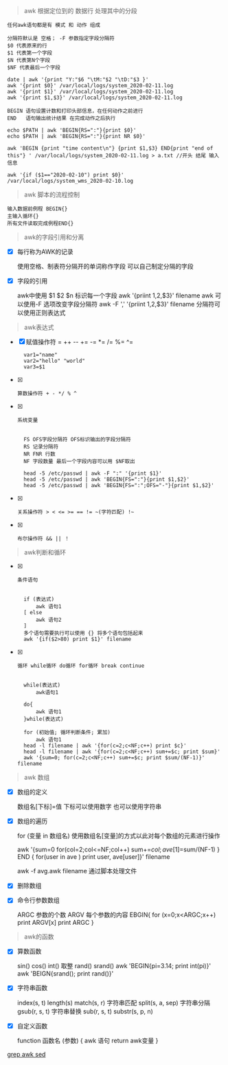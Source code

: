 > awk 根据定位到的 数据行 处理其中的分段

    任何awk语句都是有 模式 和 动作 组成

    分隔符默认是 空格； -F 参数指定字段分隔符
    $0 代表原来的行
    $1 代表第一个字段
    $N 代表第N个字段
    $NF 代表最后一个字段

    date | awk '{print "Y:"$6 "\tM:"$2 "\tD:"$3 }'
    awk '{print $0}' /var/local/logs/system_2020-02-11.log
    awk '{print $1}' /var/local/logs/system_2020-02-11.log
    awk '{print $1,$3}' /var/local/logs/system_2020-02-11.log

    BEGIN 语句设置计数和打印头部信息，在任何动作之前进行
    END   语句输出统计结果 在完成动作之后执行

    echo $PATH | awk 'BEGIN{RS=":"}{print $0}'
    echo $PATH | awk 'BEGIN{RS=":"}{print NR $0}'

    awk 'BEGIN {print "time content\n"} {print $1,$3} END{print "end of this"} ' /var/local/logs/system_2020-02-11.log > a.txt //开头 结尾 输入信息

    awk '{if ($1=="2020-02-10") print $0}' /var/local/logs/system_wms_2020-02-10.log

> awk 脚本的流程控制


    输入数据前例程 BEGIN{}
    主输入循环{}
    所有文件读取完成例程END{}
    
> awk的字段引用和分离


- [x] 每行称为AWK的记录


    使用空格、制表符分隔开的单词称作字段
    可以自己制定分隔的字段

- [x] 字段的引用


    awk中使用 $1 $2 $n 标识每一个字段
        awk '{priint $1,$2,$3}' filename
    awk 可以使用-F 选项改变字段分隔符
        awk -F ',' '{priint $1,$2,$3}' filename
        分隔符可以使用正则表达式
        
> awk表达式

- [x] 赋值操作符 = ++ -- += -= *= /= %= ^=


        var1="name"
        var2="hello" "world"
        var3=$1

- [x]     算数操作符 + - */ % ^

- [x]     系统变量


        FS OFS字段分隔符 OFS标识输出的字段分隔符
        RS 记录分隔符
        NR FNR 行数
        NF 字段数量 最后一个字段内容可以用 $NF取出

        head -5 /etc/passwd | awk -F ":" '{print $1}'
        head -5 /etc/passwd | awk 'BEGIN{FS=":"}{print $1,$2}'
        head -5 /etc/passwd | awk 'BEGIN{FS=":";OFS="-"}{print $1,$2}'
        
- [x]     关系操作符 > < <= >= == != ~(字符匹配) !~

- [x]     布尔操作符 && || ！
    
> awk判断和循环

- [x]     条件语句 


        if (表达式)
            awk 语句1
        [ else
            awk 语句2
        ]
        多个语句需要执行可以使用 {} 将多个语句包括起来
        awk '{if($2>80) print $1}' filename
        
- [x]     循环 while循环 do循环 for循环 break continue


        while(表达式)
            awk语句1

        do{
            awk 语句1
        }while(表达式)

        for (初始值; 循环判断条件; 累加)
            awk 语句1
        head -l filename | awk '{for(c=2;c<NF;c++) print $c}'
        head -l filename | awk '{for(c=2;c<NF;c++) sum+=$c; print $sum}'
        awk '{sum=0; for(c=2;c<NF;c++) sum+=$c; print $sum/(NF-1)}' filename

> awk 数组

- [x] 数组的定义


    数组名[下标]=值
    下标可以使用数字 也可以使用字符串
- [x] 数组的遍历


    for (变量 in 数组名)
        使用数组名[变量]的方式以此对每个数组的元素进行操作
        
    awk '{sum=0 for(col=2;col<=NF;col++) sum+=$col; ave[$1]=sum/(NF-1) } END { for(user in ave ) print user, ave[user]}' filename

    awk -f avg.awk filename 通过脚本处理文件
- [x] 删除数组


- [x] 命令行参数数组


    ARGC 参数的个数
    ARGV 每个参数的内容
    EBGIN{
        for (x=0;x<ARGC;x++)
            print ARGV[x]
        print ARGC
    }

> awk的函数

- [x] 算数函数


    sin() cos()
    int() 取整
    rand() srand()
    awk 'BEGIN{pi=3.14; print int(pi)}'
    awk 'BEIGN{srand(); print rand()}'

- [x] 字符串函数


    index(s, t)
    length(s)
    match(s, r) 字符串匹配
    split(s, a, sep) 字符串分隔
    gsub(r, s, t)  字符串替换
    sub(r, s, t)
    substr(s, p, n)
- [x] 自定义函数


    function 函数名 (参数) {
        awk 语句
        return awk变量
    }

[grep awk sed](https://zhuanlan.zhihu.com/p/55732705)